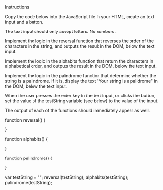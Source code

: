 
Instructions

Copy the code below into the JavaScript file
In your HTML, create an text input and a button.

The text input should only accept letters. No numbers.

Implement the logic in the reversal function that reverses the order of the characters in the string, and outputs the result in the DOM, below the text input.

Implement the logic in the alphabits function that return the characters in alphabetical order, and outputs the result in the DOM, below the text input.

Implement the logic in the palindrome function that determine whether the string is a palindrome. If it is, display the text "Your string is a palidrome" in the DOM, below the text input.

When the user presses the enter key in the text input, or clicks the button, set the value of the testString variable (see below) to the value of the input.

The output of each of the functions should immediately appear as well.

function reversal() {

}

function alphabits() {

}

function palindrome() {

}

var testString = "";
reversal(testString);
alphabits(testString);
palindrome(testString);